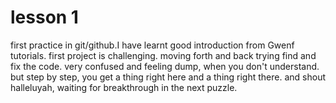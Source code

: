 # lesson 1
first practice in git/github.I have learnt good introduction from Gwenf tutorials. 
first project is challenging.
moving forth and back trying find and fix the code.
very confused and feeling dump, when you don't understand.
but step by step, you get a thing right here and a thing right there.
and shout halleluyah, 
waiting for breakthrough in the next puzzle.
